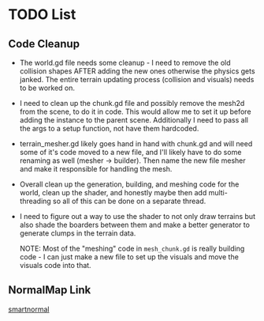 # TODO List

## Code Cleanup

- The world.gd file needs some cleanup - I need to remove the old collision shapes AFTER adding the new ones otherwise the physics gets janked. The entire terrain updating process (collision and visuals) needs to be worked on.
- I need to clean up the chunk.gd file and possibly remove the mesh2d from the scene, to do it in code. This would allow me to set it up before adding the instance to the parent scene. Additionally I need to pass all the args to a setup function, not have them hardcoded.
- terrain_mesher.gd likely goes hand in hand with chunk.gd and will need some of it's code moved to a new file, and I'll likely have to do some renaming as well (mesher -> builder). Then name the new file mesher and make it responsible for handling the mesh.
- Overall clean up the generation, building, and meshing code for the world, clean up the shader, and honestly maybe then add multi-threading so all of this can be done on a separate thread.
- I need to figure out a way to use the shader to not only draw terrains but also shade the boarders between them and make a better generator to generate clumps in the terrain data.

  NOTE: Most of the "meshing" code in `mesh_chunk.gd` is really building code - I can just make a new file to set up the visuals and move the visuals code into that.

## NormalMap Link

[smartnormal](https://www.smart-page.net/smartnormal/)
